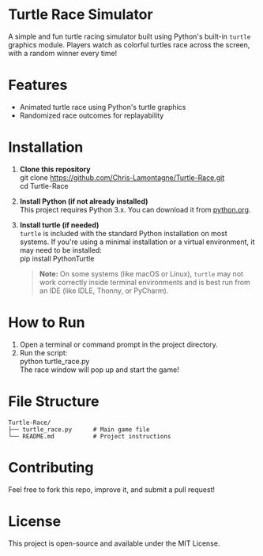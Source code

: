 # Turtle Race Simulator

A simple and fun turtle racing simulator built using Python's built-in `turtle` graphics module. Players watch as colorful turtles race across the screen, with a random winner every time!

# Features

- Animated turtle race using Python's turtle graphics  
- Randomized race outcomes for replayability

# Installation

1. **Clone this repository**  
   git clone https://github.com/Chris-Lamontagne/Turtle-Race.git  
   cd Turtle-Race

2. **Install Python (if not already installed)**  
   This project requires Python 3.x. You can download it from [python.org](https://www.python.org/downloads/).

3. **Install turtle (if needed)**  
   `turtle` is included with the standard Python installation on most systems. If you're using a minimal installation or a virtual environment, it may need to be installed:  
   pip install PythonTurtle

   > **Note:** On some systems (like macOS or Linux), `turtle` may not work correctly inside terminal environments and is best run from an IDE (like IDLE, Thonny, or PyCharm).

# How to Run

1. Open a terminal or command prompt in the project directory.  
2. Run the script:  
   python turtle_race.py  
   The race window will pop up and start the game!

# File Structure

```
Turtle-Race/
├── turtle_race.py      # Main game file
└── README.md           # Project instructions
```

# Contributing

Feel free to fork this repo, improve it, and submit a pull request!

# License

This project is open-source and available under the MIT License.
